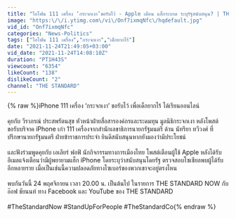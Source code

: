 ```yaml
---
title: "ไอโฟน 111 เครื่อง ‘กระจกเงา’ขอรับไว้ - Apple เตือน แฮ็กระบาด ระบุรัฐสนับสนุน? | THE STANDARD NOW"
image: "https:\/\/i.ytimg.com\/vi\/Onf7ixmqNfc\/hqdefault.jpg"
vid_id: "Onf7ixmqNfc"
categories: "News-Politics"
tags: ["ไอโฟน 111 เครื่อง","กระจกเงา","เด็กยากไร้"]
date: "2021-11-24T21:49:05+03:00"
vid_date: "2021-11-24T14:08:10Z"
duration: "PT1H43S"
viewcount: "6354"
likeCount: "138"
dislikeCount: "2"
channel: "THE STANDARD"
---
```

{% raw %}iPhone 111 เครื่อง ‘กระจกเงา’ ขอรับไว้ เพื่อเด็กยากไร้ ได้เรียนออนไลน์<br /><br />คุยกับ วีราภรณ์ ประสพรัตนสุข หัวหน้าฝ่ายสื่อสารองค์กรและระดมทุน มูลนิธิกระจกเงา หลังโพสต์ขอรับบริจาค iPhone เก่า 111 เครื่องจากสำนักเลขาธิการนายกรัฐมนตรี ด้าน นัทรียา ทวีวงศ์ ที่ปรึกษานายกรัฐมนตรี ฝ่ายข้าราชการประจำ ยินดีสนับสนุนหากยังมองว่ามีประโยชน์<br /> <br />และฟังร่วมพูดคุยกับ เอเลียร์ ฟอฟิ นักกิจกรรมทางการเมืองไทย โพสต์เตือนผู้ใช้ Apple หลังได้รับอีเมลแจ้งเตือนว่ามีผู้พยายามแฮ็ก iPhone โดยระบุว่าสนับสนุนโดยรัฐ ตรวจสอบโซเชียลพบผู้ได้รับอีกหลายราย เมื่อเป็นเช่นนี้ความปลอดภัยทางไซเบอร์ของพวกเขาจะอยู่ตรงไหน<br /><br />พบกันวันนี้ 24 พฤศจิกายน เวลา 20.00 น. เป็นต้นไป ในรายการ THE STANDARD NOW กับ อ๊อฟ ชัยนนท์ ทาง Facebook และ YouTube ของ THE STANDARD<br /><br />#TheStandardNow #StandUpForPeople #TheStandardCo{% endraw %}
